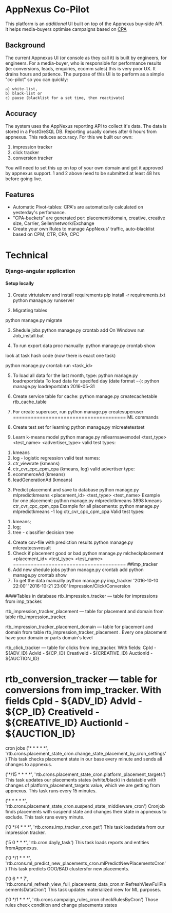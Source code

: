 # AppNexus Co-Pilot

This platform is an *additional* UI built on top of the Appnexus buy-side API.
It helps media-buyers optimise campaigns based on [CPA](https://en.wikipedia.org/wiki/Cost_per_action)

## Background

The current Appnexus UI (or console as they call it) is built by engineers, for engineers. 
For a media-buyer, who is responsible for performance results (ie: conversions, leads, enquiries, ecomm sales) this is very poor UX. It drains hours and patience.
The purpose of this UI is to  perform as a simple "co-pilot" so you can quickly:

    a) white-list, 
    b) black-list or
    c) pause (blacklist for a set time, then reactivate)

## Accuracy

The system uses the AppNexus reporting API to collect it's data. The data is stored in a PostGreSQL DB.
Reporting usually comes after 6 hours from appnexus. This reduces accuracy.
For this we built our own:
1. impression tracker
2. click tracker
3. conversion tracker

You will need to set this up on top of your own domain and get it approved by appnexus support.
1 and 2 above need to be submitted at least 48 hrs before going live.

## Features
- Automatic Pivot-tables: CPA's are automatically calculated on yesterday's perfomance. 
- "CPA-buckets" are generated per: placement/domain, creative, creative size, Carrier, Seller/network/Exchange
- Create your own Rules to manage AppNexus' traffic, auto-blacklist based on CPM, CTR, CPA, CPC




# Technical


### Django-angular application

#### Setup locally

1. Create virtutalenv and install requirements
pip install -r requirements.txt
python manage.py runserver

2. Migrating tables

python manage.py migrate

3. Shedule jobs
python manage.py crontab add
On Windows run  Job_install.bat

4. To run export data proc manually:
python manage.py crontab show

look at task hash code (now there is exact one task)

python manage.py crontab run <task_id>

5. To load all data for the last month, type:
python manage.py loadreportdata
To load data for specifed day (date format <Year>-<Month>-<Day>):
python manage.py loadreportdata 2016-05-31

6. Create service table for cache:
python manage.py createcachetable rtb_cache_table

7. For create superuser, run
python manage.py createsuperuser
======================================
ML commands
1. Create test set for learning
python manage.py mlcreatetestset
2. Learn k-means model
python manage.py mllearnsavemodel <test_type> <test_name> <advertiser_type>
valid test types:
  1) kmeans
  2) log - logistic regression
valid test names:
  1) ctr_viewrate (kmeans)
  2) ctr_cvr_cpc_cpm_cpa (kmeans, log)
valid advertiser type:
  1) ecommerceAd (kmeans)
  2) leadGenerationAd (kmeans)
3. Predict placement and save to database
python manage.py mlpredictkmeans <placement_id> <test_type> <test_name>
Example for one placement: python manage.py mlpredictkmeans 3898 kmeans ctr_cvr_cpc_cpm_cpa
Example for all placements: python manage.py mlpredictkmeans -1 log ctr_cvr_cpc_cpm_cpa
Valid test types:
  1) kmeans;
  2) log;
  3) tree - classifier decision tree
4. Create csv-file with prediction results
python manage.py mlcreatecsvresult
5. Check if placement good or bad
python manage.py mlcheckplacement <placement_id> <test_type> <test_name>
======================================
##imp_tracker
1. Add new shedule jobs
python manage.py crontab add
python manage.py crontab show
2. To get the data manually
python manage.py imp_tracker '2016-10-10 22:00' '2016-10-21 23:00' Impression/Click/Conversion
                    
####Tables in database
rtb_impression_tracker — table for impressions from imp_tracker.

rtb_impression_tracker_placement — table for placement and domain from table  rtb_impression_tracker.

rtb_impression_tracker_placement_domain — table for placement and domain from table rtb_impression_tracker_placement . Every one placement have your domain or parts domain's level 

rtb_click_tracker — table for clicks from imp_tracker. With fields:
CpId - ${ADV_ID} 
AdvId - ${CP_ID} 
CreativeId - ${CREATIVE_ID} 
AuctionId - ${AUCTION_ID}

rtb_conversion_tracker — table for conversions from imp_tracker. With fields
CpId - ${ADV_ID} 
AdvId - ${CP_ID} 
CreativeId - ${CREATIVE_ID} 
AuctionId - ${AUCTION_ID}
========================================
cron jobs
('* * * * *', 'rtb.crons.placement_state_cron.change_state_placement_by_cron_settings')
This task checks placement state in our base every minute and sends all changes to appnexus.

('*/15 * * * *', 'rtb.crons.placement_state_cron.platform_placement_targets')
This task updates our placements states (white/black) in datatable with changes of platform_placement_targets value, which we are getting from appnexus. 
This task runs every 15 minutes.

('* * * * *', 'rtb.crons.placement_state_cron.suspend_state_middleware_cron')
Cronjob finds placements with suspend state and changes their state in appnexus to exclude. 
This task runs every minute.

('0 */4 * * *', 'rtb.crons.imp_tracker_cron.get')
This task loadsdata from our impression tracker.

('5 0 * * *', 'rtb.cron.dayly_task')
This task loads reports and entities fromAppnexus.

('0 */1 * * *', 'rtb.crons.ml_predict_new_placements_cron.mlPredictNewPlacementsCron')
This task predicts GOO/BAD clustersfor new placements.

('0 6 * * 7', 'rtb.crons.ml_refresh_view_full_placements_data_cron.mlRefreshViewFullPlacementsDataCron')
This task updates materialized view for ML purposes.

('0 */1 * * *', 'rtb.crons.campaign_rules_cron.checkRulesByCron')
Those rules check condition and change placements states
